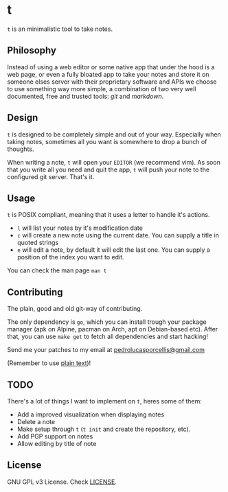 # t


`t` is an minimalistic tool to take notes.

## Philosophy

Instead of using a web editor or some native app that under the hood is
a web page, or even a fully bloated app to take your notes and store 
it on someone elses server with their proprietary software and APIs we 
choose to use something way more simple, a combination of two very 
well documented, free and trusted tools: *git* and *markdown*.

## Design

`t` is designed to be completely simple and out of your way. Especially
when taking notes, sometimes all you want is somewhere to drop a bunch
of thoughts.

When writing a note, `t` will open your `EDITOR` (we recommend vim). As
soon that you write all you need and quit the app, `t` will push your
note to the configured git server. That's it.

## Usage

`t` is POSIX compliant, meaning that it uses a letter to handle it's actions.

- `l` will list your notes by it's modification date
- `c` will create a new note using the current date. You can supply
a title in quoted strings
- `e` will edit a note, by default it will edit the last one. You can
supply a position of the index you want to edit.

You can check the man page `man t`

## Contributing

The plain, good and old git-way of contributing.

The only dependency is `go`, which you can install trough your package
manager (apk on Alpine, pacman on Arch, apt on Debian-based etc). After
that, you can use `make get` to fetch all dependencies and start
hacking!

Send me your patches to my email at
[pedrolucasporcellis@gmail.com](mailto:pedrolucasporcellis@gmail.com)

(Remember to use [plain text](https://useplaintext.mail))!


## TODO

There's a lot of things I want to implement on `t`, heres some of them:

- Add a improved visualization when displaying notes
- Delete a note
- Make setup through `t` (`t init` and create the repository, etc).
- Add PGP support on notes
- Allow editing by title of note

## License

GNU GPL v3 License. Check
[LICENSE](https://git.sr.ht/~porcellis/t/tree/master/LICENSE).

